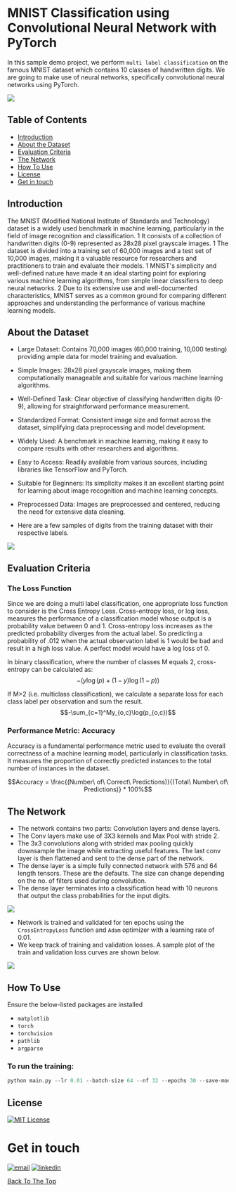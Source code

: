 # MNIST Classification using Convolutional Neural Network with PyTorch 
In this sample demo project, we perform `multi label classification` on the famous MNIST dataset which contains 10 classes of handwritten digits. We are going to make use of neural networks, specifically convolutional neural networks using PyTorch.

<img src="https://github.com/navti/DLWithPyTorch/blob/main/MNIST/assets/mnist.png?raw=true">

## Table of Contents
- [Introduction](#introduction) 
- [About the Dataset](#about-the-dataset)
- [Evaluation Criteria](#evaluation-criteria)
- [The Network](#the-network)
- [How To Use](#how-to-use)
- [License](#license)
- [Get in touch](#get-in-touch)

## Introduction
The MNIST (Modified National Institute of Standards and Technology) dataset is a widely used benchmark in machine learning, particularly in the field of image recognition and classification. 1  It consists of a collection of handwritten digits (0-9) represented as 28x28 pixel grayscale images. 1  The dataset is divided into a training set of 60,000 images and a test set of 10,000 images, making it a valuable resource for researchers and practitioners to train and evaluate their models. 1  MNIST's simplicity and well-defined nature have made it an ideal starting point for exploring various machine learning algorithms, from simple linear classifiers to deep neural networks. 2  Due to its extensive use and well-documented characteristics, MNIST serves as a common ground for comparing different approaches and understanding the performance of various machine learning models.  

## About the Dataset
- Large Dataset: Contains 70,000 images (60,000 training, 10,000 testing) providing ample data for model training and evaluation.
- Simple Images: 28x28 pixel grayscale images, making them computationally manageable and suitable for various machine learning algorithms.
- Well-Defined Task: Clear objective of classifying handwritten digits (0-9), allowing for straightforward performance measurement.
- Standardized Format: Consistent image size and format across the dataset, simplifying data preprocessing and model development.
- Widely Used: A benchmark in machine learning, making it easy to compare results with other researchers and algorithms.
- Easy to Access: Readily available from various sources, including libraries like TensorFlow and PyTorch.
- Suitable for Beginners: Its simplicity makes it an excellent starting point for learning about image recognition and machine learning concepts.
- Preprocessed Data: Images are preprocessed and centered, reducing the need for extensive data cleaning.

- Here are a few samples of digits from the training dataset with their respective labels.

<img src="https://github.com/navti/DLWithPyTorch/blob/main/MNIST/assets/mnist_samples.png?raw=true">


## Evaluation Criteria

### The Loss Function  
Since we are doing a multi label classification, one appropriate loss function to consider is the Cross Entropy Loss. Cross-entropy loss, or log loss, measures the performance of a classification model whose output is a probability value between 0 and 1. Cross-entropy loss increases as the predicted probability diverges from the actual label. So predicting a probability of .012 when the actual observation label is 1 would be bad and result in a high loss value. A perfect model would have a log loss of 0.

In binary classification, where the number of classes M equals 2, cross-entropy can be calculated as:
$$-{(y\log(p) + (1 - y)\log(1 - p))}$$

If M>2 (i.e. multiclass classification), we calculate a separate loss for each class label per observation and sum the result.
$$-\sum_{c=1}^My_{o,c}\log(p_{o,c})$$

### Performance Metric: Accuracy

Accuracy is a fundamental performance metric used to evaluate the overall correctness of a machine learning model, particularly in classification tasks. It measures the proportion of correctly predicted instances to the total number of instances in the dataset.

$$Accuracy = \frac{(Number\ of\ Correct\ Predictions)}{(Total\ Number\ of\ Predictions)} * 100%$$

## The Network
- The network contains two parts: Convolution layers and dense layers.
- The Conv layers make use of 3X3 kernels and Max Pool with stride 2.
- The 3x3 convolutions along with strided max pooling quickly downsample the image while extracting useful features. The last conv layer is then flattened and sent to the dense part of the network.
- The dense layer is a simple fully connected network with 576 and 64 length tensors. These are the defaults. The size can change depending on the no. of filters used during convolution.
- The dense layer terminates into a classification head with 10 neurons that output the class probabilities for the input digits.

<img src="https://github.com/navti/DLWithPyTorch/blob/main/MNIST/assets/network.png?raw=true">

- Network is trained and validated for ten epochs using the `CrossEntropyLoss` function and `Adam` optimizer with a learning rate of 0.01.
- We keep track of training and validation losses. A sample plot of the train and validation loss curves are shown below.

<img src="https://github.com/navti/DLWithPyTorch/blob/main/MNIST/assets/loss_plot.png?raw=true">

## How To Use
Ensure the below-listed packages are installed
- `matplotlib`
- `torch`
- `torchvision`
- `pathlib`
- `argparse`

### To run the training:
```python
python main.py --lr 0.01 --batch-size 64 --nf 32 --epochs 30 --save-model
```

## License
[![MIT License](https://img.shields.io/badge/License-MIT-green.svg)](https://choosealicense.com/licenses/mit/)

# Get in touch
[![email](https://img.shields.io/badge/Gmail-D14836?style=for-the-badge&logo=gmail&logoColor=white)](mailto:navintiwari08@gmail.com)
[![linkedin](https://img.shields.io/badge/linkedin-0A66C2?style=for-the-badge&logo=linkedin&logoColor=white)](https://www.linkedin.com/in/navti/)

[Back To The Top](#MNIST-Classification-using-Convolutional-Neural-Network-with-PyTorch)
